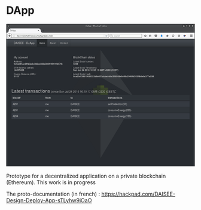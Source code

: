 # DApp

![DzApp screenshot](/images/DzApp.png)  

Prototype for a decentralized application on a private blockchain (Ethereum). This work is in progress  

The proto-documentation (in french) : https://hackpad.com/DAISEE-Design-Deploy-App-sTLyhw9iOaO  
